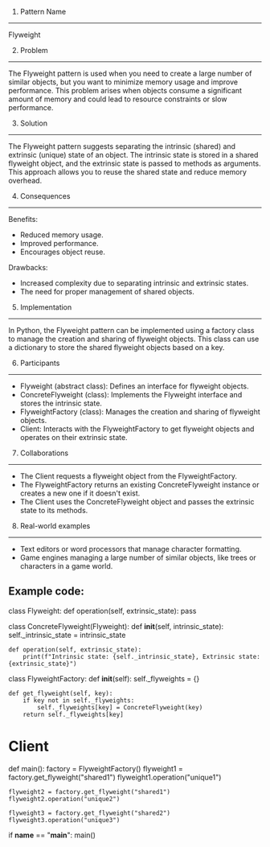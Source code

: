 1. Pattern Name
---------------
Flyweight

2. Problem
----------
The Flyweight pattern is used when you need to create a large number of similar objects, but you want to minimize memory usage and improve performance. This problem arises when objects consume a significant amount of memory and could lead to resource constraints or slow performance.

3. Solution
-----------
The Flyweight pattern suggests separating the intrinsic (shared) and extrinsic (unique) state of an object. The intrinsic state is stored in a shared flyweight object, and the extrinsic state is passed to methods as arguments. This approach allows you to reuse the shared state and reduce memory overhead.

4. Consequences
---------------
Benefits:
- Reduced memory usage.
- Improved performance.
- Encourages object reuse.

Drawbacks:
- Increased complexity due to separating intrinsic and extrinsic states.
- The need for proper management of shared objects.

5. Implementation
-----------------
In Python, the Flyweight pattern can be implemented using a factory class to manage the creation and sharing of flyweight objects. This class can use a dictionary to store the shared flyweight objects based on a key.

6. Participants
----------------
- Flyweight (abstract class): Defines an interface for flyweight objects.
- ConcreteFlyweight (class): Implements the Flyweight interface and stores the intrinsic state.
- FlyweightFactory (class): Manages the creation and sharing of flyweight objects.
- Client: Interacts with the FlyweightFactory to get flyweight objects and operates on their extrinsic state.

7. Collaborations
-----------------
- The Client requests a flyweight object from the FlyweightFactory.
- The FlyweightFactory returns an existing ConcreteFlyweight instance or creates a new one if it doesn't exist.
- The Client uses the ConcreteFlyweight object and passes the extrinsic state to its methods.

8. Real-world examples
----------------------
- Text editors or word processors that manage character formatting.
- Game engines managing a large number of similar objects, like trees or characters in a game world.

Example code:
-------------

class Flyweight:
    def operation(self, extrinsic_state):
        pass

class ConcreteFlyweight(Flyweight):
    def __init__(self, intrinsic_state):
        self._intrinsic_state = intrinsic_state

    def operation(self, extrinsic_state):
        print(f"Intrinsic state: {self._intrinsic_state}, Extrinsic state: {extrinsic_state}")

class FlyweightFactory:
    def __init__(self):
        self._flyweights = {}

    def get_flyweight(self, key):
        if key not in self._flyweights:
            self._flyweights[key] = ConcreteFlyweight(key)
        return self._flyweights[key]

# Client
def main():
    factory = FlyweightFactory()
    flyweight1 = factory.get_flyweight("shared1")
    flyweight1.operation("unique1")

    flyweight2 = factory.get_flyweight("shared1")
    flyweight2.operation("unique2")

    flyweight3 = factory.get_flyweight("shared2")
    flyweight3.operation("unique3")

if __name__ == "__main__":
    main()

```
